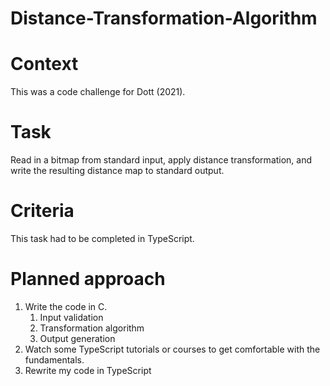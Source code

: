 # Distance-Transformation-Algorithm

# Context
This was a code challenge for Dott (2021).

# Task
Read in a bitmap from standard input, apply distance transformation, and write the resulting distance map to standard output.

# Criteria
This task had to be completed in TypeScript.

# Planned approach
1. Write the code in C.
    1. Input validation
    2. Transformation algorithm
    3. Output generation
2. Watch some TypeScript tutorials or courses to get comfortable with the fundamentals.
3. Rewrite my code in TypeScript
